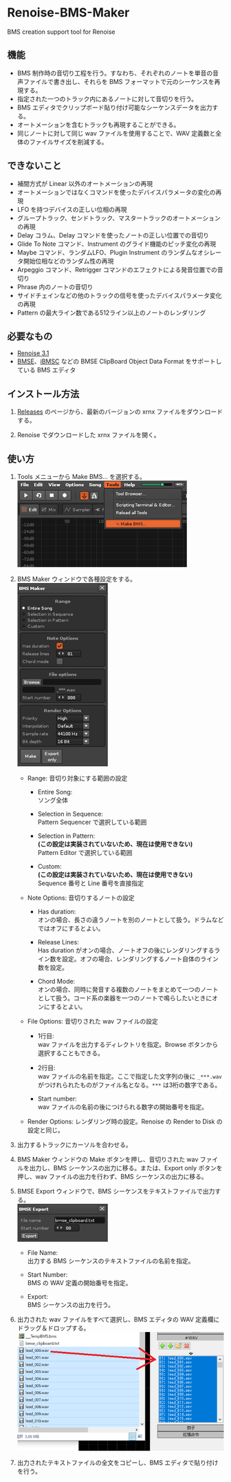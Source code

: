 # Renoise-BMS-Maker
BMS creation support tool for Renoise

## 機能
* BMS 制作時の音切り工程を行う。すなわち、それぞれのノートを単音の音声ファイルで書き出し、それらを BMS フォーマットで元のシーケンスを再現する。
* 指定された一つのトラック内にあるノートに対して音切りを行う。
* BMS エディタでクリップボード貼り付け可能なシーケンスデータを出力する。
* オートメーションを含むトラックも再現することができる。
* 同じノートに対して同じ wav ファイルを使用することで、WAV 定義数と全体のファイルサイズを削減する。

## できないこと
* 補間方式が Linear 以外のオートメーションの再現
* オートメーションではなくコマンドを使ったデバイスパラメータの変化の再現
* LFO を持つデバイスの正しい位相の再現
* グループトラック、センドトラック、マスタートラックのオートメーションの再現
* Delay コラム、Delay コマンドを使ったノートの正しい位置での音切り
* Glide To Note コマンド、Instrument のグライド機能のピッチ変化の再現
* Maybe コマンド、ランダムLFO、Plugin Instrument のランダムなオシレータ開始位相などのランダム性の再現
* Arpeggio コマンド、Retrigger コマンドのエフェクトによる発音位置での音切り
* Phrase 内のノートの音切り
* サイドチェインなどの他のトラックの信号を使ったデバイスパラメータ変化の再現
* Pattern の最大ライン数である512ライン以上のノートのレンダリング

## 必要なもの
* [Renoise 3.1](http://www.renoise.com/ "Home | Renoise")
* [BMSE](http://ucn.tokonats.net/ "UCN-Soft")、[iBMSC](https://hitkey.nekokan.dyndns.info/ibmsc_ja/ "iBMSC - Home") などの BMSE ClipBoard Object Data Format をサポートしている BMS エディタ

## インストール方法
1. [Releases](https://github.com/raii-x/Renoise-BMS-Maker/releases "Releases · raii-x/Renoise-BMS-Maker") のページから、最新のバージョンの xrnx ファイルをダウンロードする。

2. Renoise でダウンロードした xrnx ファイルを開く。

## 使い方
1. Tools メニューから Make BMS... を選択する。  
![Tools](https://raw.githubusercontent.com/raii-x/Renoise-BMS-Maker/images/tools.png)

2. BMS Maker ウィンドウで各種設定をする。  
![BMS Maker window](https://raw.githubusercontent.com/raii-x/Renoise-BMS-Maker/images/bms_maker.png)

    * Range: 音切り対象にする範囲の設定
        * Entire Song:  
        ソング全体

        * Selection in Sequence:  
        Pattern Sequencer で選択している範囲
        
        * Selection in Pattern:  
        **(この設定は実装されていないため、現在は使用できない)**  
        Pattern Editor で選択している範囲

        * Custom:  
        **(この設定は実装されていないため、現在は使用できない)**  
        Sequence 番号と Line 番号を直接指定

    * Note Options: 音切りするノートの設定
        * Has duration:  
        オンの場合、長さの違うノートを別のノートとして扱う。ドラムなどではオフにするとよい。

        * Release Lines:  
        Has duration がオンの場合、ノートオフの後にレンダリングするライン数を設定。オフの場合、レンダリングするノート自体のライン数を設定。

        * Chord Mode:  
        オンの場合、同時に発音する複数のノートをまとめて一つのノートとして扱う。コード系の楽器を一つのノートで鳴らしたいときにオンにするとよい。

    * File Options: 音切りされた wav ファイルの設定
        * 1行目:  
        wav ファイルを出力するディレクトリを指定。Browse ボタンから選択することもできる。

        * 2行目:  
        wav ファイルの名前を指定。ここで指定した文字列の後に `_***.wav` がつけれられたものがファイル名となる。`***` は3桁の数字である。

        * Start number:  
        wav ファイルの名前の後につけられる数字の開始番号を指定。

    * Render Options: レンダリング時の設定。Renoise の Render to Disk の設定と同じ。

3. 出力するトラックにカーソルを合わせる。

4. BMS Maker ウィンドウの Make ボタンを押し、音切りされた wav ファイルを出力し、BMS シーケンスの出力に移る。または、Export only ボタンを押し、wav ファイルの出力を行わず、BMS シーケンスの出力に移る。

5. BMSE Export ウィンドウで、BMS シーケンスをテキストファイルで出力する。  
![BMSE Export window](https://raw.githubusercontent.com/raii-x/Renoise-BMS-Maker/images/bmse_export.png)

    * File Name:  
    出力する BMS シーケンスのテキストファイルの名前を指定。

    * Start Number:  
    BMS の WAV 定義の開始番号を指定。

    * Export:  
    BMS シーケンスの出力を行う。

6. 出力された wav ファイルをすべて選択し、BMS エディタの WAV 定義欄にドラッグ＆ドロップする。  
![WAV drag & drop](https://raw.githubusercontent.com/raii-x/Renoise-BMS-Maker/images/wav_drag.png)

7. 出力されたテキストファイルの全文をコピーし、BMS エディタで貼り付けを行う。
